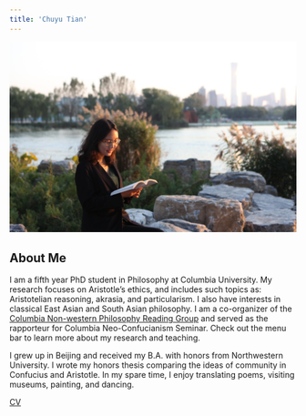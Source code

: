 ```yaml
---
title: 'Chuyu Tian'
---
```


![Reading by the Hudson](/IMG_2340.jpg)

## About Me

I am a fifth year PhD student in Philosophy at Columbia University. My research focuses on Aristotle’s ethics, and includes such topics as: Aristotelian reasoning, akrasia, and particularism. I also have interests in classical East Asian and South Asian philosophy. I am a co-organizer of the [Columbia Non-western Philosophy Reading Group](https://nonwesternphilosophy.wordpress.com) and served as the rapporteur for Columbia Neo-Confucianism Seminar. Check out the menu bar to learn more about my research and teaching.

I grew up in Beijing and received my B.A. with honors from Northwestern University. I wrote my honors thesis comparing the ideas of community in Confucius and Aristotle. In my spare time, I enjoy translating poems, visiting museums, painting, and dancing.

[CV](/cv)
